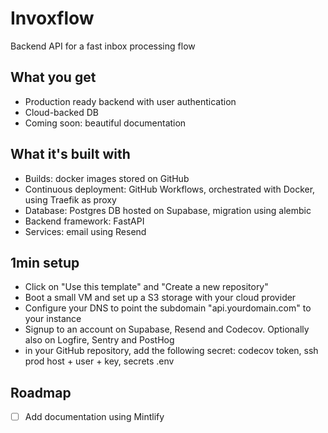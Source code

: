 # Invoxflow
Backend API for a fast inbox processing flow

## What you get
- Production ready backend with user authentication
- Cloud-backed DB
- Coming soon: beautiful documentation

## What it's built with
- Builds: docker images stored on GitHub
- Continuous deployment: GitHub Workflows, orchestrated with Docker, using Traefik as proxy
- Database: Postgres DB hosted on Supabase, migration using alembic
- Backend framework: FastAPI
- Services: email using Resend

## 1min setup
- Click on "Use this template" and "Create a new repository"
- Boot a small VM and set up a S3 storage with your cloud provider
- Configure your DNS to point the subdomain "api.yourdomain.com" to your instance
- Signup to an account on Supabase, Resend and Codecov. Optionally also on Logfire, Sentry and PostHog
- in your GitHub repository, add the following secret: codecov token, ssh prod host + user + key, secrets .env

## Roadmap
- [ ] Add documentation using Mintlify
